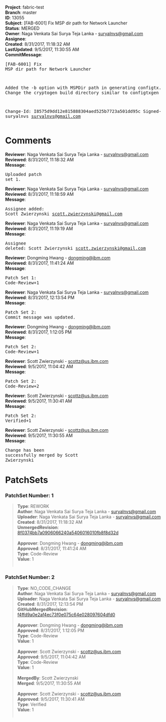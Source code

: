 <strong>Project</strong>: fabric-test<br><strong>Branch</strong>: master<br><strong>ID</strong>: 13055<br><strong>Subject</strong>: [FAB-6001] Fix MSP dir path for Network Launcher<br><strong>Status</strong>: MERGED<br><strong>Owner</strong>: Naga Venkata Sai Surya Teja Lanka - suryalnvs@gmail.com<br><strong>Assignee</strong>:<br><strong>Created</strong>: 8/31/2017, 11:18:32 AM<br><strong>LastUpdated</strong>: 9/5/2017, 11:30:55 AM<br><strong>CommitMessage</strong>:<br><pre>[FAB-6001] Fix MSP dir path for Network Launcher

Added the -b option with MSPDir path in generating configtx.yaml
Change the cryptogen build directory similar to configtxgen


Change-Id: I8575d9dd12e815888304aed525b7723a501dd95c
Signed-off-by: suryalnvs <suryalnvs@gmail.com>
</pre><h1>Comments</h1><strong>Reviewer</strong>: Naga Venkata Sai Surya Teja Lanka - suryalnvs@gmail.com<br><strong>Reviewed</strong>: 8/31/2017, 11:18:32 AM<br><strong>Message</strong>: <pre>Uploaded patch set 1.</pre><strong>Reviewer</strong>: Naga Venkata Sai Surya Teja Lanka - suryalnvs@gmail.com<br><strong>Reviewed</strong>: 8/31/2017, 11:18:59 AM<br><strong>Message</strong>: <pre>Assignee added: Scott Zwierzynski <scott.zwierzynski@gmail.com></pre><strong>Reviewer</strong>: Naga Venkata Sai Surya Teja Lanka - suryalnvs@gmail.com<br><strong>Reviewed</strong>: 8/31/2017, 11:19:19 AM<br><strong>Message</strong>: <pre>Assignee deleted: Scott Zwierzynski <scott.zwierzynski@gmail.com></pre><strong>Reviewer</strong>: Dongming Hwang - dongming@ibm.com<br><strong>Reviewed</strong>: 8/31/2017, 11:41:24 AM<br><strong>Message</strong>: <pre>Patch Set 1: Code-Review+1</pre><strong>Reviewer</strong>: Naga Venkata Sai Surya Teja Lanka - suryalnvs@gmail.com<br><strong>Reviewed</strong>: 8/31/2017, 12:13:54 PM<br><strong>Message</strong>: <pre>Patch Set 2: Commit message was updated.</pre><strong>Reviewer</strong>: Dongming Hwang - dongming@ibm.com<br><strong>Reviewed</strong>: 8/31/2017, 1:12:05 PM<br><strong>Message</strong>: <pre>Patch Set 2: Code-Review+1</pre><strong>Reviewer</strong>: Scott Zwierzynski - scottz@us.ibm.com<br><strong>Reviewed</strong>: 9/5/2017, 11:04:42 AM<br><strong>Message</strong>: <pre>Patch Set 2: Code-Review+2</pre><strong>Reviewer</strong>: Scott Zwierzynski - scottz@us.ibm.com<br><strong>Reviewed</strong>: 9/5/2017, 11:30:41 AM<br><strong>Message</strong>: <pre>Patch Set 2: Verified+1</pre><strong>Reviewer</strong>: Scott Zwierzynski - scottz@us.ibm.com<br><strong>Reviewed</strong>: 9/5/2017, 11:30:55 AM<br><strong>Message</strong>: <pre>Change has been successfully merged by Scott Zwierzynski</pre><h1>PatchSets</h1><h3>PatchSet Number: 1</h3><blockquote><strong>Type</strong>: REWORK<br><strong>Author</strong>: Naga Venkata Sai Surya Teja Lanka - suryalnvs@gmail.com<br><strong>Uploader</strong>: Naga Venkata Sai Surya Teja Lanka - suryalnvs@gmail.com<br><strong>Created</strong>: 8/31/2017, 11:18:32 AM<br><strong>UnmergedRevision</strong>: [8f0374bb7a0906066240a5406016010fb8f8d32d](https://github.com/hyperledger-gerrit-archive/fabric-test/commit/8f0374bb7a0906066240a5406016010fb8f8d32d)<br><br><strong>Approver</strong>: Dongming Hwang - dongming@ibm.com<br><strong>Approved</strong>: 8/31/2017, 11:41:24 AM<br><strong>Type</strong>: Code-Review<br><strong>Value</strong>: 1<br><br></blockquote><h3>PatchSet Number: 2</h3><blockquote><strong>Type</strong>: NO_CODE_CHANGE<br><strong>Author</strong>: Naga Venkata Sai Surya Teja Lanka - suryalnvs@gmail.com<br><strong>Uploader</strong>: Naga Venkata Sai Surya Teja Lanka - suryalnvs@gmail.com<br><strong>Created</strong>: 8/31/2017, 12:13:54 PM<br><strong>GitHubMergedRevision</strong>: [f4ffd9a0e2af4ec73f0e075c64e028097604dfd0](https://github.com/hyperledger-gerrit-archive/fabric-test/commit/f4ffd9a0e2af4ec73f0e075c64e028097604dfd0)<br><br><strong>Approver</strong>: Dongming Hwang - dongming@ibm.com<br><strong>Approved</strong>: 8/31/2017, 1:12:05 PM<br><strong>Type</strong>: Code-Review<br><strong>Value</strong>: 1<br><br><strong>Approver</strong>: Scott Zwierzynski - scottz@us.ibm.com<br><strong>Approved</strong>: 9/5/2017, 11:04:42 AM<br><strong>Type</strong>: Code-Review<br><strong>Value</strong>: 1<br><br><strong>MergedBy</strong>: Scott Zwierzynski<br><strong>Merged</strong>: 9/5/2017, 11:30:55 AM<br><br><strong>Approver</strong>: Scott Zwierzynski - scottz@us.ibm.com<br><strong>Approved</strong>: 9/5/2017, 11:30:41 AM<br><strong>Type</strong>: Verified<br><strong>Value</strong>: 1<br><br></blockquote>
